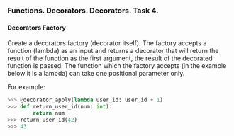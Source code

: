 ### Functions. Decorators. Decorators. Task 4. 

#### Decorators Factory

Create a decorators factory (decorator itself). The factory accepts a function (lambda) as an input and returns a decorator that will return the result of the function as the first argument, the result of the decorated function is passed. The function which the factory accepts (in the example below it is a lambda) can take one positional parameter only.

For example:
```python
>>> @decorator_apply(lambda user_id: user_id + 1)
>>> def return_user_id(num: int): 
        return num
>>> return_user_id(42) 
>>> 43
```

